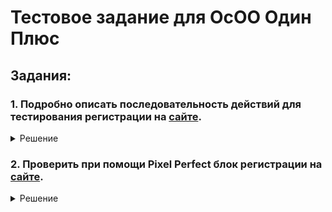 # Тестовое задание для ОсОО Один Плюс

## Задания:

### 1. Подробно описать последовательность действий для тестирования регистрации на [сайте](https://fanated.com/).

<details>
  <summary>Решение</summary>
  
  Данную задачу решил выполнить в виде тест-кейсов, так как они более подробно описывают порядок действий для тестирования регистрации.
  
 [Оформленные тест-кейсы](https://docs.google.com/spreadsheets/d/1wTLiHs5SqJK7truSUDDbvjii8y2W20N8Ct104oaz8FY/edit?usp=sharing)
  
</details>

### 2. Проверить при помощи Pixel Perfect блок регистрации на [сайте](https://tnft.ru/).

<details>
  <summary>Решение</summary>
    
  [Результат тестирования верстки с помощью Pixel Perfect](https://docs.google.com/document/d/1u9fiui9q37U02FPBerrkY0Cs4t9tr6bnwKLkO5X20pY/edit?usp=sharing)
  
</details>
